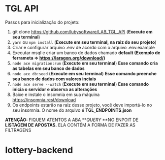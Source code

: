 # TGL API

Passos para inicialização do projeto: 

1. git clone https://github.com/lubysoftware/LAB_TGL_API (**Execute em seu terminal**)
2. `yarn` ou `npm install` (**Execute em seu terminal, na raiz do seu projeto**)
3. Criar e configurar arquivo .env de acordo com o arquivo .env.example
4. Executar msql e criar um banco de dados chamado **default (Exemplo de ferrameta => https://laragon.org/download/)**
5. `node ace migration:run` (**Execute em seu terminal**) **Esse comando cria as tabelas em seu banco de dados**
7. `node ace db:seed` (**Execute em seu terminal**) **Esse comando preenche seu banco de dados com valores inciais**
8. `node ace serve --watch` (**Execute em seu terminal**) **Esse comando inicia o servidor e observa as alterações**
9. Baixe e instale o insomnia em sua máquina https://insomnia.rest/download
10. Os endpoints estarão na raiz desse projeto, você deve importá-lo no seu insomnia. O nome do arquivo é **TGL_ENDPOINTS.json**

**ATENÇÃO:** FIQUEM ATENTOS A ABA **_QUERY_ **NO ENPOIT DE **LISTAGEM DE APOSTAS.** ELA CONTÉM A FORMA DE FAZER AS FILTRAGENS
# lottery-backend
